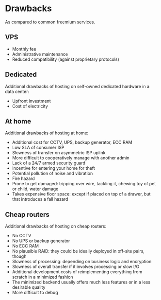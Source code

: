 # Drawbacks

As compared to common freemium services.

## VPS

* Monthly fee
* Administrative maintenance
* Reduced compatibility (against proprietary protocols)

## Dedicated

Additional drawbacks of hosting on self-owned dedicated hardware in a data center:

* Upfront investment
* Cost of electricity

## At home

Additional drawbacks of hosting at home:

* Additional cost for CCTV, UPS, backup generator, ECC RAM
* Low SLA of consumer ISP
* Slowness of transfer on asymmetric ISP uplink
* More difficult to cooperatively manage with another admin
* Lack of a 24/7 armed security guard
* Incentive for entering your home for theft
* Potential pollution of noise and vibration
* Fire hazard
* Prone to get damaged: tripping over wire, tackling it, chewing toy of pet or child, water damage
* Takes expensive floor space: except if placed on top of a drawer, but that introduces a fall hazard

## Cheap routers

Additional drawbacks of hosting on cheap routers:

* No CCTV
* No UPS or backup generator
* No ECC RAM
* No plausible RAID: they could be ideally deployed in off-site pairs, though
* Slowness of processing: depending on business logic and encryption
* Slowness of overall transfer if it involves processing or slow I/O
* Additional development costs of reimplementing everything from scratch in a minimized fashion
* The minimized backend usually offers much less features or in a less desirable quality
* More difficult to debug

